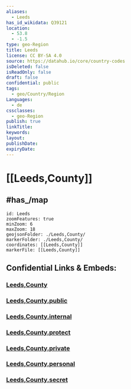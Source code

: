 ```yaml
---
aliases:
  - Leeds
has_id_wikidata: Q39121
location:
  - 53.8
  - -1.5
type: geo-Region
title: Leeds
license: CC BY-SA 4.0
source: https://datahub.io/core/country-codes
isDeleted: false
isReadOnly: false
draft: false
confidential: public
tags:
  - geo/Country/Region
Languages:
  - de
cssclasses:
  - geo-Region
publish: true
linkTitle:
keywords:
layout:
publishDate:
expiryDate:
---
```


# [[Leeds,County]]

## #has_/map  

```leaflet
id: Leeds
zoomFeatures: true 
minZoom: 6 
maxZoom: 18
geojsonFolder: ./Leeds,County/
markerFolder: ./Leeds,County/
coordinates: [[Leeds,County]] 
markerFile: [[Leeds,County]] 
```


## Confidential Links & Embeds: 

### [Leeds,County](/_Standards/Earth/Continent/Europe/Europe~North/UK/England/Regions~England/Yorkshire_and_the_Humber/Yorkshire~West/Leeds,County.md) 

### [Leeds,County.public](/_public/Earth/Continent/Europe/Europe~North/UK/England/Regions~England/Yorkshire_and_the_Humber/Yorkshire~West/Leeds,County.public.md) 

### [Leeds,County.internal](/_internal/Earth/Continent/Europe/Europe~North/UK/England/Regions~England/Yorkshire_and_the_Humber/Yorkshire~West/Leeds,County.internal.md) 

### [Leeds,County.protect](/_protect/Earth/Continent/Europe/Europe~North/UK/England/Regions~England/Yorkshire_and_the_Humber/Yorkshire~West/Leeds,County.protect.md) 

### [Leeds,County.private](/_private/Earth/Continent/Europe/Europe~North/UK/England/Regions~England/Yorkshire_and_the_Humber/Yorkshire~West/Leeds,County.private.md) 

### [Leeds,County.personal](/_personal/Earth/Continent/Europe/Europe~North/UK/England/Regions~England/Yorkshire_and_the_Humber/Yorkshire~West/Leeds,County.personal.md) 

### [Leeds,County.secret](/_secret/Earth/Continent/Europe/Europe~North/UK/England/Regions~England/Yorkshire_and_the_Humber/Yorkshire~West/Leeds,County.secret.md)

